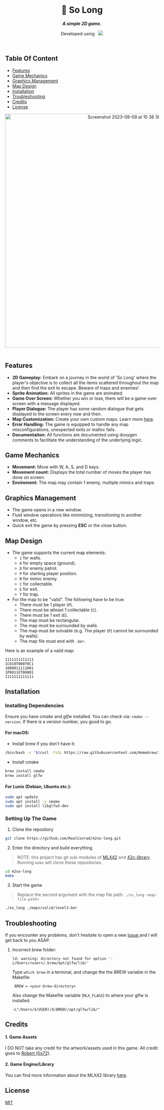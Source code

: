 <div align="center">
  <h1>
    📗 So Long
  </h1>
  <p>
    <b><i>A simple 2D game.</i></b>
  </p>
  <p>
    Developed using&nbsp&nbsp
    <a href="https://skillicons.dev">
      <img src="https://skillicons.dev/icons?i=c,vscode,git" />
    </a>
  </p>
</div>

<br />

## Table Of Content
- [Features](#features)
- [Game Mechanics](#game-mechanics)
- [Graphics Management](#graphics-management)
- [Map Design](#map-design)
- [Installation](#installation)
- [Troubleshooting](#troubleshooting)
- [Credits](#credits)
- [License](#license)

<div align="center">
 <img width="764" alt="Screenshot 2023-08-09 at 15 38 38" src="https://github.com/RealConrad/42so-long/assets/79513076/7c14333d-69e2-4f16-ba79-45ef90ca502c">
</div>
<br />

## Features
- **2D Gameplay:** Embark on a journey in the world of 'So Long' where the player's objective is to collect all the items scattered throughout the map and then find the exit to escape. Beware of traps and enemies!
- **Sprite Animation:** All sprites in the game are animated.
- **Game Over Screen:** Whether you win or lose, there will be a game-over screen with a message displayed.
- **Player Dialogue:** The player has some random dialogue that gets displayed to the screen every now and then. 
- **Map Customization:** Create your own custom maps. Learn more [here](#map-design).
- **Error Handling:** The game is equipped to handle any map misconfigurations, unexpected exits or malloc fails. 
- **Documentaiton:** All functions are documented using doxygen comments to facilitate the understanding of the underlying logic.

## Game Mechanics
- **Movement:** Move with W, A, S, and D keys.
- **Movement count:** Displays the total number of moves the player has done on screen.
- **Enviroment:** The map may contain 1 enemy, multiple mimics and traps.

## Graphics Management
- The game opens in a new window.
- Fluid window operations like minimizing, transitioning to another window, etc.
- Quick exit the game by pressing **ESC** or the close button. 

## Map Design
- The game supports the current map elements:
  - `1` for walls.
  - `0` for empty space (ground).
  - `D` for enemy patrol.
  - `P` for starting player position.
  - `M` for mimic enemy.
  - `C` for collectable.
  - `E` for exit.
  - `T` for trap.
- For the map to be "valid". The following have to be true:
    - There must be 1 player (`P`).
    - There must be atleast 1 collectable (`C`).
    - There must be 1 exit (`E`).
    - The map must be rectangular.
    - The map must be surrounded by walls.
    - The map must be solvable (e.g. The player (`P`) cannot be surrounded by walls).
    - The map file must end with `.ber`.

Here is an example of a vaild map:
```
1111111111111
1C010T000T0C1
1000011111001
1P0011ET00001
1111111111111
```

## Installation
### Installing Dependencies
Ensure you have *cmake* and *glfw* installed. You can check via: `cmake --version`. If there is a version number, you good to go.
**<h4>For macOS:</h4>**
  - Install brew if you don't have it:  
```bash
/bin/bash -c "$(curl -fsSL https://raw.githubusercontent.com/Homebrew/install/HEAD/install.sh)"
```
  - Install cmake
 ```bash
brew install cmake
brew install glfw
```
**<h4>For Lunix (Debian, Ubuntu etc.):</h4>** 
```bash
sudo apt update
sudo apt install -y cmake
sudo apt install libglfw3-dev
```

### Setting Up The Game
1. Clone the repository
```bash
git clone https://github.com/RealConrad/42so-long.git
```
2. Enter the directory and build everything
> NOTE: this project has git sub-modules of [MLX42](https://github.com/codam-coding-college/MLX42.git) and [42c-library](https://github.com/RealConrad/42c-library.git). Running `make` will clone these repositories.
```bash
cd 42so-long
make
```
3. Start the game
> Replace the second argument with the map file path: `./so_long <map-file-path>`
```bash
./so_long ./maps/valid/level3.ber
```

## Troubleshooting
If you encounter any problems, don't hesitate to open a new <a href="https://github.com/RealConrad/42so-long/issues"> Issue </a> and I will get back to you ASAP.
1. Incorrect brew folder:
   ```
   ld: warning: directory not found for option '-L/Users/<user>/.brew/opt/glfw/lib/'
   ```
   Type `which brew` in a terminal, and change the the BREW variable in the Makefile
    ```
     BREW = <your-brew-directory>
    ```
   Also change the Makefile variable (`MLX_FLAGS`) to where your glfw is installed.
     ```
     -L"/Users/$(USER)/$(BREW)/opt/glfw/lib/"
     ```

## Credits
<h4>1. Game Assets</h4>
I DO NOT take any credit for the artwork/assets used in this game. All credit goes to <a href="https://0x72.itch.io/dungeontileset-ii">Robert (0x72)</a>.

<h4>2. Game Engine/Library</h4>
You can find more information about the MLX42 library <a href="https://github.com/codam-coding-college/MLX42/tree/master">here</a>.

## License
[MIT](https://choosealicense.com/licenses/mit/)
